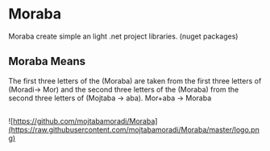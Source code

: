 # Moraba
Moraba create simple an light .net project libraries. (nuget packages)

## Moraba Means
The first three letters of the (Moraba) are taken from the first three letters of (Moradi-> Mor) and the second three letters of the (Moraba) from the second three letters of (Mojtaba -> aba). Mor+aba -> Moraba

##
![https://github.com/mojtabamoradi/Moraba](https://raw.githubusercontent.com/mojtabamoradi/Moraba/master/logo.png)
